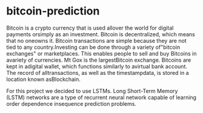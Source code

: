 # bitcoin-prediction
Bitcoin is a crypto currency that is used allover the world for digital payments orsimply as an investment. 
Bitcoin is decentralized, which means that no oneowns it. 
Bitcoin transactions are simple because they are not tied to any country.Investing can be done through a variety of"bitcoin exchanges" or marketplaces. 
This enables people to sell and buy Bitcoins in avariety of currencies. Mt Gox is the largestBitcoin exchange. 
Bitcoins are kept in adigital wallet, which functions similarly to avirtual bank account. 
The record of alltransactions, as well as the timestampdata, is stored in a location known asBlockchain.

For this project we decided to use LSTMs.
Long Short-Term Memory (LSTM) networks are a type of recurrent neural network capable of learning order dependence insequence prediction problems.
